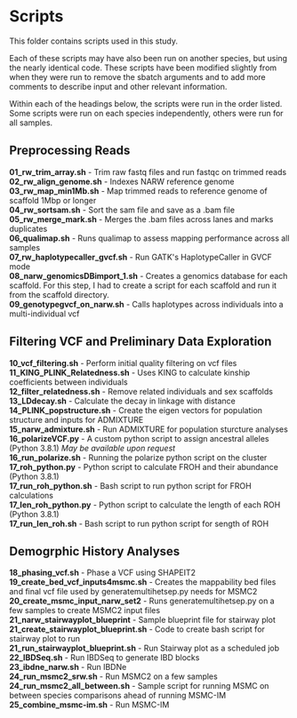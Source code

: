 # Scripts

This folder contains scripts used in this study.

Each of these scripts may have also been run on another species, but using the nearly identical code. These scripts have been modified slightly from when they were run to remove the sbatch arguments and to add more comments to describe input and other relevant information.

Within each of the headings below, the scripts were run in the order listed. Some scripts were run on each species independently, others were run for all samples.

## Preprocessing Reads

**01_rw_trim_array.sh** - Trim raw fastq files and run fastqc on trimmed reads  
**02_rw_align_genome.sh** - Indexes NARW reference genome  
**03_rw_map_min1Mb.sh** - Map trimmed reads to reference genome of scaffold 1Mbp or longer  
**04_rw_sortsam.sh** - Sort the sam file and save as a .bam file  
**05_rw_merge_mark.sh** - Merges the .bam files across lanes and marks duplicates  
**06_qualimap.sh** - Runs qualimap to assess mapping performance across all samples  
**07_rw_haplotypecaller_gvcf.sh** - Run GATK's HaplotypeCaller in GVCF mode  
**08_narw_genomicsDBimport_1.sh** - Creates a genomics database for each scaffold. For this step, I had to create a script for each scaffold and run it from the scaffold directory.  
**09_genotypegvcf_on_narw.sh** - Calls haplotypes across individuals into a multi-individual vcf  
  
## Filtering VCF and Preliminary Data Exploration  

**10_vcf_filtering.sh** - Perform initial quality filtering on vcf files  
**11_KING_PLINK_Relatedness.sh** - Uses KING to calculate kinship coefficients between individuals  
**12_filter_relatedness.sh** - Remove related individuals and sex scaffolds  
**13_LDdecay.sh** - Calculate the decay in linkage with distance  
**14_PLINK_popstructure.sh** - Create the eigen vectors for population structure and inputs for ADMIXTURE  
**15_narw_admixture.sh** - Run ADMIXTURE for population sturcture analyses  
**16_polarizeVCF.py** - A custom python script to assign ancestral alleles (Python 3.8.1) *May be available upon request*  
**16_run_polarize.sh** - Running the polarize python script on the cluster  
**17_roh_python.py** - Python script to calculate FROH and their abundance (Python 3.8.1)  
**17_run_roh_python.sh** - Bash script to run python script for FROH calculations  
**17_len_roh_python.py** - Python script to calculate the length of each ROH (Python 3.8.1)   
**17_run_len_roh.sh** - Bash script to run python script for sength of ROH  
  
## Demogrphic History Analyses

**18_phasing_vcf.sh** - Phase a VCF using SHAPEIT2  
**19_create_bed_vcf_inputs4msmc.sh** - Creates the mappability bed files and final vcf file used by generatemultihetsep.py needs for MSMC2  
**20_create_msmc_input_narw_set2** - Runs generatemultihetsep.py on a few samples to create MSMC2 input files  
**21_narw_stairwayplot_blueprint** - Sample blueprint file for stairway plot  
**21_create_stairwayplot_blueprint.sh** - Code to create bash script for stairway plot to run  
**21_run_stairwayplot_blueprint.sh** - Run Stairway plot as a scheduled job  
**22_IBDSeq.sh** - Run IBDSeq to generate IBD blocks  
**23_ibdne_narw.sh** - Run IBDNe  
**24_run_msmc2_srw.sh** - Run MSMC2 on a few samples  
**24_run_msmc2_all_between.sh** - Sample script for running MSMC on between species comparisons ahead of running MSMC-IM  
**25_combine_msmc-im.sh** - Run MSMC-IM   
